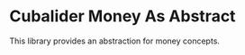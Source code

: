 Cubalider Money As Abstract
===========================

This library provides an abstraction for money concepts.